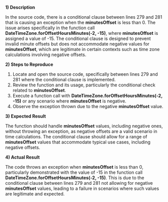 ﻿**1) Description**

In the source code, there is a conditional clause between lines 279 and 281 that is causing an exception when the **minutesOffset** is less than 0. The issue arises specifically in the function call **DateTimeZone.forOffsetHoursMinutes(-2, -15)**, where **minutesOffset** is assigned a value of -15. The conditional clause is designed to prevent invalid minute offsets but does not accommodate negative values for **minutesOffset**, which are legitimate in certain contexts such as time zone calculations involving negative offsets.

**2) Steps to Reproduce**

1. Locate and open the source code, specifically between lines 279 and 281 where the conditional clause is implemented.
1. Review the function and its usage, particularly the conditional check related to **minutesOffset**.
1. Execute a function call with **DateTimeZone.forOffsetHoursMinutes(-2, -15)** or any scenario where **minutesOffset** is negative.
1. Observe the exception thrown due to the negative **minutesOffset** value.

**3) Expected Result**

The function should handle **minutesOffset** values, including negative ones, without throwing an exception, as negative offsets are a valid scenario in time calculations. The conditional clause should allow for a range of **minutesOffset** values that accommodate typical use cases, including negative offsets.

**4) Actual Result**

The code throws an exception when **minutesOffset** is less than 0, particularly demonstrated with the value of -15 in the function call **DateTimeZone.forOffsetHoursMinutes(-2, -15)**. This is due to the conditional clause between lines 279 and 281 not allowing for negative **minutesOffset** values, leading to a failure in scenarios where such values are legitimate and expected.

